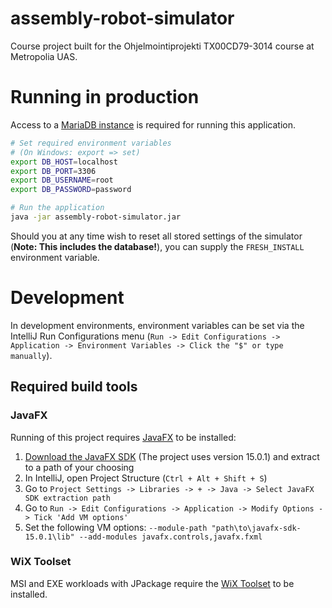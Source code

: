 # assembly-robot-simulator

Course project built for the Ohjelmointiprojekti TX00CD79-3014 course at Metropolia UAS.

# Running in production

Access to a [MariaDB instance](https://mariadb.org) is required for running this application.

```bash
# Set required environment variables
# (On Windows: export => set)
export DB_HOST=localhost 
export DB_PORT=3306
export DB_USERNAME=root
export DB_PASSWORD=password

# Run the application
java -jar assembly-robot-simulator.jar
```

Should you at any time wish to reset all stored settings of the simulator (**Note: This includes the database!**), you can supply the `FRESH_INSTALL` environment variable.

# Development

In development environments, environment variables can be set via the IntelliJ Run Configurations menu (`Run -> Edit Configurations -> Application -> Environment Variables -> Click the "$" or type manually`).

## Required build tools

### JavaFX

Running of this project requires [JavaFX](https://openjfx.io) to be installed:

1. [Download the JavaFX SDK](https://gluonhq.com/products/javafx) (The
   project uses version 15.0.1) and extract to a path of your choosing
2. In IntelliJ, open Project Structure (`Ctrl + Alt + Shift + S`)
3. Go to `Project Settings -> Libraries -> + -> Java -> Select JavaFX SDK extraction path`
4. Go to `Run -> Edit Configurations -> Application -> Modify Options -> Tick 'Add VM options'`
5. Set the following VM options: `--module-path "path\to\javafx-sdk-15.0.1\lib" --add-modules javafx.controls,javafx.fxml`

### WiX Toolset

MSI and EXE workloads with JPackage require the [WiX Toolset](https://github.com/wixtoolset/wix3) to be installed.
